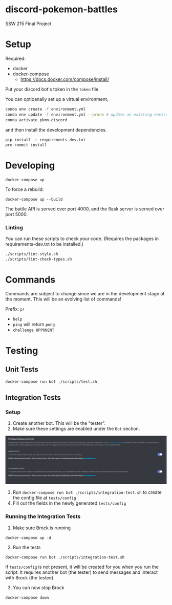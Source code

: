 # discord-pokemon-battles

SSW 215 Final Project

# Setup

Required:

-   docker
-   docker-compose
    -   https://docs.docker.com/compose/install/

Put your discord bot's token in the `token` file.

You can optioanally set up a virtual environment,
```bash
conda env create -f environment.yml
conda env update -f environment.yml --prune # update an existing environment
conda activate pkmn-discord
```
and then install the development dependencies.
```bash
pip install -r requirements-dev.txt
pre-commit install
```

# Developing

```
docker-compose up
```

To force a rebuild:

```
docker-compose up --build
```

The battle API is served over port 4000, and the flask server is served over port 5000.

### Linting
You can run these scripts to check your code. (Requires the packages in requirements-dev.txt to be installed.)
```
./scripts/lint-style.sh
./scripts/lint-check-types.sh
```

# Commands

Commands are subject to change since we are in the development stage at the moment. This will be an evolving list of commands!

Prefix: `p!`

- `help`
- `ping` will return `pong`
- `challenge OPPONENT`

# Testing

## Unit Tests

```
docker-compose run bot ./scripts/test.sh
```

## Integration Tests
### Setup
1. Create another bot. This will be the "tester".
2. Make sure these settings are enabled under the `Bot` section.

![Both Privileged Gateway Intents enabled](docs/img/ci-runner-required-intents.png)

3. Run `docker-compose run bot ./scripts/integration-test.sh` to create the config file at `tests/config`
4. Fill out the fields in the newly generated `tests/config`

### Running the Integration Tests
1. Make sure Brock is running
```
docker-compose up -d
```
2. Run the tests
```
docker-compose run bot ./scripts/integration-test.sh
```
If `tests/config` is not present, it will be created for you when you run the script. It requires another bot (the tester) to send messages and interact with Brock (the testee).

3. You can now stop Brock
```
docker-compose down
```
